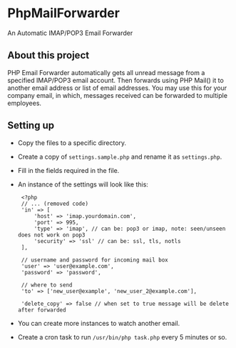 # PhpMailForwarder

An Automatic IMAP/POP3 Email Forwarder

## About this project

PHP Email Forwarder automatically gets all unread message from a specified IMAP/POP3 email account. Then forwards using PHP Mail() it to another email address or list of email addresses. You may use this for your company email, in which, messages received can be forwarded to multiple employees.

## Setting up

 * Copy the files to a specific directory.
 * Create a copy of `settings.sample.php` and rename it as `settings.php`.
 * Fill in the fields required in the file.
 * An instance of the settings will look like this:

        <?php
        // ... (removed code)
        'in' => [
            'host' => 'imap.yourdomain.com',
            'port' => 995,
            'type' => 'imap', // can be: pop3 or imap, note: seen/unseen does not work on pop3
            'security' => 'ssl' // can be: ssl, tls, notls
        ],

        // username and password for incoming mail box
        'user' => 'user@example.com',
        'password' => 'password',

        // where to send
        'to' => ['new_user@example', 'new_user_2@example.com'],

        'delete_copy' => false // when set to true message will be delete after forwarded

 * You can create more instances to watch another email.
 * Create a cron task to run `/usr/bin/php task.php` every 5 minutes or so.
